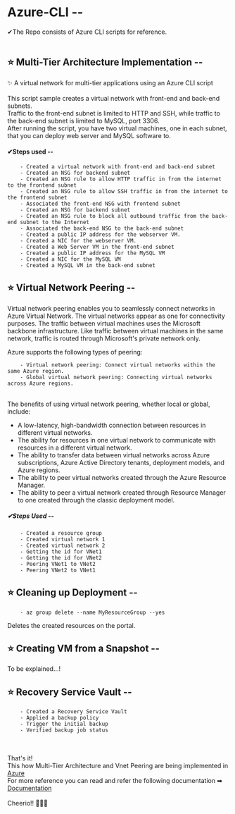 # Azure-CLI -- 
✔The Repo consists of Azure CLI scripts for reference.
<br>
<br>
## ⭐ Multi-Tier Architecture Implementation --
✨ A virtual network for multi-tier applications using an Azure CLI script
<br>
<br>
This script sample creates a virtual network with front-end and back-end subnets. <br> Traffic to the front-end subnet is limited to HTTP and SSH, while traffic to the back-end subnet is limited to MySQL, port 3306.<br> After running the script, you have two virtual machines, one in each subnet, that you can deploy web server and MySQL software to.<br>
#### ✔Steps used --
        - Created a virtual network with front-end and back-end subnet
        - Created an NSG for backend subnet
        - Created an NSG rule to allow HTTP traffic in from the internet to the frontend subnet
        - Created an NSG rule to allow SSH traffic in from the internet to the frontend subnet
        - Associated the front-end NSG with frontend subnet
        - Created an NSG for backend subnet
        - Created an NSG rule to block all outbound traffic from the back-end subnet to the Internet
        - Associated the back-end NSG to the back-end subnet
        - Created a public IP address for the webserver VM.
        - Created a NIC for the webserver VM.
        - Created a Web Server VM in the front-end subnet
        - Created a public IP address for the MySQL VM
        - Created a NIC for the MySQL VM
        - Created a MySQL VM in the back-end subnet
## ⭐ Virtual Network Peering --

<p>Virtual network peering enables you to seamlessly connect networks in Azure Virtual Network. The virtual networks appear as one for connectivity purposes. The traffic between virtual machines uses the Microsoft backbone infrastructure. Like traffic between virtual machines in the same network, traffic is routed through Microsoft's private network only.<br></p>

Azure supports the following types of peering:

        - Virtual network peering: Connect virtual networks within the same Azure region.
        - Global virtual network peering: Connecting virtual networks across Azure regions.
        
<br>The benefits of using virtual network peering, whether local or global, include:

- A low-latency, high-bandwidth connection between resources in different virtual networks.
- The ability for resources in one virtual network to communicate with resources in a different virtual network.
- The ability to transfer data between virtual networks across Azure subscriptions, Azure Active Directory tenants, deployment models, and Azure regions.
- The ability to peer virtual networks created through the Azure Resource Manager.
- The ability to peer a virtual network created through Resource Manager to one created through the classic deployment model. 

##### ✔Steps Used --
        - Created a resource group
        - Created virtual network 1
        - Created virtual network 2
        - Getting the id for VNet1
        - Getting the id for VNet2
        - Peering VNet1 to VNet2
        - Peering VNet2 to VNet1
## ⭐ Cleaning up Deployment --

        - az group delete --name MyResourceGroup --yes
Deletes the created resources on the portal.
<br>
## ⭐ Creating VM from a Snapshot --
To be explained...!
<br>
## ⭐ Recovery Service Vault --
        - Created a Recovery Service Vault
        - Applied a backup policy
        - Trigger the initial backup
        - Verified backup job status
<br>
<br>
That's it!<br> 
This how Multi-Tier Architecture and Vnet Peering are being implemented in <a href = "https://azure.microsoft.com/en-in/features/azure-portal/" > Azure </a>
<br>For more reference you can read and refer the following documentation ➡ <a href = "https://docs.microsoft.com/en-us/azure/virtual-network/" > Documentation </a>
<br>
<br>
Cheerio!! 🙋🏻‍♀️
